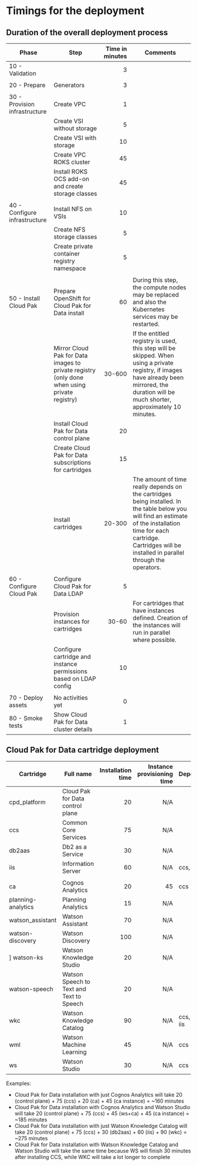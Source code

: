 # Timings for the deployment

## Duration of the overall deployment process

| Phase | Step  | Time in minutes | Comments |
| --- | ----  | -----:| --- |
| 10 - Validation |  | 3 | |
| | | | |
| 20 - Prepare | Generators    |  3 | |
| | | | |
| 30 - Provision infrastructure | Create VPC | 1 | |
|  | Create VSI without storage | 5 | |
|  | Create VSI with storage | 10 | |
|  | Create VPC ROKS cluster | 45 | |
|  | Install ROKS OCS add-on and create storage classes | 45 | |
| | | | |
| 40 - Configure infrastructure | Install NFS on VSIs | 10 | |
| | Create NFS storage classes | 5 | |
| | Create private container registry namespace | 5 | |
| | | | |
| 50 - Install Cloud Pak | Prepare OpenShift for Cloud Pak for Data install | 60 | During this step, the compute nodes may be replaced and also the Kubernetes services may be restarted. |
| | Mirror Cloud Pak for Data images to private registry (only done when using private registry) | 30-600 | If the entitled registry is used, this step will be skipped. When using a private registry, if images have already been mirrored, the duration will be much shorter, approximately 10 minutes. |
| | Install Cloud Pak for Data control plane | 20 | |
| | Create Cloud Pak for Data subscriptions for cartridges | 15 | |
| | Install cartridges | 20-300 | The amount of time really depends on the cartridges being installed. In the table below you will find an estimate of the installation time for each cartridge. Cartridges will be installed in parallel through the operators. |
| | | | |
| 60 - Configure Cloud Pak | Configure Cloud Pak for Data LDAP | 5 | |
| | Provision instances for cartridges | 30-60 | For cartridges that have instances defined. Creation of the instances will run in parallel where possible. |
| | Configure cartridge and instance permissions based on LDAP config | 10 | |
| | | | |
| 70 - Deploy assets | No activities yet | 0 | |
| 80 - Smoke tests | Show Cloud Pak for Data cluster details | 1 | |

## Cloud Pak for Data cartridge deployment

| Cartridge | Full name  | Installation time | Instance provisioning time | Dependencies |
| --- | ----  | -----:| ---: | --- |
| cpd_platform | Cloud Pak for Data control plane | 20 | N/A | |
| ccs | Common Core Services | 75 | N/A | |
| db2aas | Db2 as a Service | 30 | N/A | |
| iis | Information Server | 60 | N/A | ccs, db2aas |
| | | | | |
| ca | Cognos Analytics | 20 | 45 | ccs |
| planning-analytics | Planning Analytics | 15 | N/A | |
| watson_assistant | Watson Assistant | 70 | N/A | |
| watson-discovery | Watson Discovery | 100 | N/A | |
] watson-ks | Watson Knowledge Studio | 20 | N/A | |
| watson-speech | Watson Speech to Text and Text to Speech | 20 | N/A | |
| wkc | Watson Knowledge Catalog | 90 | N/A | ccs, db2aas, iis |
| wml | Watson Machine Learning | 45 | N/A | ccs |
| ws  | Watson Studio | 30 | N/A | ccs |

Examples:

* Cloud Pak for Data installation with just Cognos Analytics will take 20 (control plane) + 75 (ccs) + 20 (ca) + 45 (ca instance) = ~160 minutes
* Cloud Pak for Data installation with Cognos Analytics and Watson Studio will take 20 (control plane) + 75 (ccs) + 45 (ws+ca) + 45 (ca instance) = ~185 minutes
* Cloud Pak for Data installation with just Watson Knowledge Catalog will take 20 (control plane) + 75 (ccs) + 30 (db2aas) + 60 (iis) + 90 (wkc) = ~275 minutes
* Cloud Pak for Data installation with Watson Knowledge Catalog and Watson Studio will take the same time because WS will finish 30 minutes after installing CCS, while WKC will take a lot longer to complete


